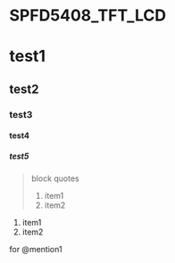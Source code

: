# SPFD5408_TFT_LCD

# test1

## test2

### test3

#### test4

##### test5

> block quotes
> 1. item1
> 2. item2

1. item1
2. item2


for @mention1



